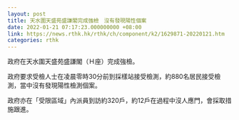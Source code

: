 ```yaml
---
layout: post
title: 天水圍天盛苑盛謙閣完成強檢　沒有發現陽性個案
date: 2022-01-21 07:17:23.000000000 +08:00
link: https://news.rthk.hk/rthk/ch/component/k2/1629871-20220121.htm
categories: rthk
---
```


政府在天水圍天盛苑盛謙閣（Ｈ座）完成強檢。

政府要求受檢人士在凌晨零時30分前到採樣站接受檢測，約880名居民接受檢測，當中沒有發現陽性檢測個案。

政府亦在「受限區域」內派員到訪約320戶，約12戶在過程中沒人應門，會採取措施跟進。

